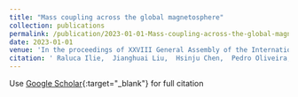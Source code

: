 ```yaml
---
title: "Mass coupling across the global magnetosphere"
collection: publications
permalink: /publication/2023-01-01-Mass-coupling-across-the-global-magnetosphere
date: 2023-01-01
venue: 'In the proceedings of XXVIII General Assembly of the International Union of Geodesy and Geophysics (IUGG)'
citation: ' Raluca Ilie,  Jianghuai Liu,  Hsinju Chen,  Pedro Oliveira, &quot;Mass coupling across the global magnetosphere.&quot; In the proceedings of XXVIII General Assembly of the International Union of Geodesy and Geophysics (IUGG), 2023.'
---
```

Use [Google Scholar](https://scholar.google.com/scholar?q=Mass+coupling+across+the+global+magnetosphere){:target="_blank"} for full citation